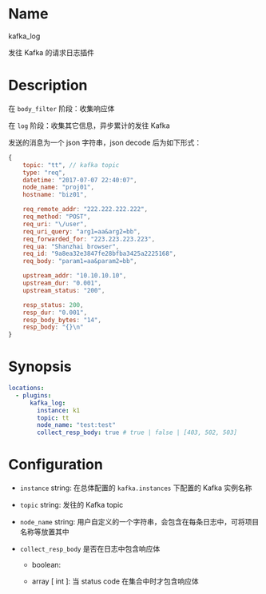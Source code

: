 Name
====

kafka_log

发往 Kafka 的请求日志插件

Description
===========

在 `body_filter` 阶段：收集响应体

在 `log` 阶段：收集其它信息，异步累计的发往 Kafka

发送的消息为一个 json 字符串，json decode 后为如下形式：

```javascript
{
    topic: "tt", // kafka topic
    type: "req",
    datetime: "2017-07-07 22:40:07",
    node_name: "proj01",
    hostname: "biz01",

    req_remote_addr: "222.222.222.222",
    req_method: "POST",
    req_uri: "\/user",
    req_uri_query: "arg1=aa&arg2=bb",
    req_forwarded_for: "223.223.223.223",
    req_ua: "Shanzhai browser",
    req_id: "9a8ea32e3847fe28bfba3425a2225168",
    req_body: "param1=aa&param2=bb",

    upstream_addr: "10.10.10.10",
    upstream_dur: "0.001",
    upstream_status: "200",

    resp_status: 200,
    resp_dur: "0.001",
    resp_body_bytes: "14",
    resp_body: "{}\n"
}
```

Synopsis
========

```yaml
locations:
  - plugins:
      kafka_log:
        instance: k1
        topic: tt
        node_name: "test:test"
        collect_resp_body: true # true | false | [403, 502, 503]
```

Configuration
=============

* `instance` string: 在总体配置的 `kafka.instances` 下配置的 Kafka 实例名称

* `topic` string: 发往的 Kafka topic

* `node_name` string: 用户自定义的一个字符串，会包含在每条日志中，可将项目名称等放置其中

* `collect_resp_body` 是否在日志中包含响应体

  * boolean:

  * array \[ int \]: 当 status code 在集合中时才包含响应体

